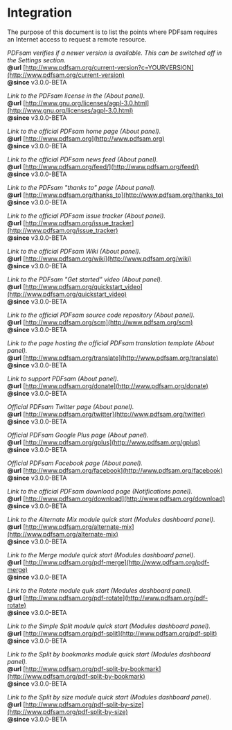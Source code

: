 Integration
=============
The purpose of this document is to list the points where PDFsam requires an Internet access to request a remote resource.

*PDFsam verifies if a newer version is available. This can be switched off in the Settings section.*  
**@url** [http://www.pdfsam.org/current-version?c=YOURVERSION](http://www.pdfsam.org/current-version)  
**@since** v3.0.0-BETA  

*Link to the PDFsam license in the (About panel).*  
**@url** [http://www.gnu.org/licenses/agpl-3.0.html](http://www.gnu.org/licenses/agpl-3.0.html)  
**@since** v3.0.0-BETA  

*Link to the official PDFsam home page (About panel).*  
**@url** [http://www.pdfsam.org](http://www.pdfsam.org)  
**@since** v3.0.0-BETA  

*Link to the official PDFsam news feed (About panel).*  
**@url** [http://www.pdfsam.org/feed/](http://www.pdfsam.org/feed/)  
**@since** v3.0.0-BETA  

*Link to the PDFsam "thanks to" page (About panel).*  
**@url** [http://www.pdfsam.org/thanks_to](http://www.pdfsam.org/thanks_to)  
**@since** v3.0.0-BETA  

*Link to the official PDFsam issue tracker (About panel).*  
**@url** [http://www.pdfsam.org/issue_tracker](http://www.pdfsam.org/issue_tracker)  
**@since** v3.0.0-BETA  

*Link to the official PDFsam Wiki (About panel).*  
**@url** [http://www.pdfsam.org/wiki](http://www.pdfsam.org/wiki)  
**@since** v3.0.0-BETA  

*Link to the PDFsam "Get started" video (About panel).*  
**@url** [http://www.pdfsam.org/quickstart_video](http://www.pdfsam.org/quickstart_video)  
**@since** v3.0.0-BETA  

*Link to the official PDFsam source code repository (About panel).*  
**@url** [http://www.pdfsam.org/scm](http://www.pdfsam.org/scm)  
**@since** v3.0.0-BETA 

*Link to the page hosting the official PDFsam translation template (About panel).*  
**@url** [http://www.pdfsam.org/translate](http://www.pdfsam.org/translate)  
**@since** v3.0.0-BETA 

*Link to support PDFsam (About panel).*  
**@url** [http://www.pdfsam.org/donate](http://www.pdfsam.org/donate)  
**@since** v3.0.0-BETA 

*Official PDFsam Twitter page (About panel).*  
**@url** [http://www.pdfsam.org/twitter](http://www.pdfsam.org/twitter)  
**@since** v3.0.0-BETA 

*Official PDFsam Google Plus page (About panel).*  
**@url** [http://www.pdfsam.org/gplus](http://www.pdfsam.org/gplus)  
**@since** v3.0.0-BETA 

*Official PDFsam Facebook page (About panel).*  
**@url** [http://www.pdfsam.org/facebook](http://www.pdfsam.org/facebook)  
**@since** v3.0.0-BETA 

*Link to the official PDFsam download page (Notifications panel).*  
**@url** [http://www.pdfsam.org/download](http://www.pdfsam.org/download)  
**@since** v3.0.0-BETA 

*Link to the Alternate Mix module quick start (Modules dashboard panel).*  
**@url** [http://www.pdfsam.org/alternate-mix](http://www.pdfsam.org/alternate-mix)  
**@since** v3.0.0-BETA 

*Link to the Merge module quick start (Modules dashboard panel).*  
**@url** [http://www.pdfsam.org/pdf-merge](http://www.pdfsam.org/pdf-merge)  
**@since** v3.0.0-BETA 

*Link to the Rotate module quik start (Modules dashboard panel).*  
**@url** [http://www.pdfsam.org/pdf-rotate](http://www.pdfsam.org/pdf-rotate)  
**@since** v3.0.0-BETA 

*Link to the Simple Split module quick start (Modules dashboard panel).*  
**@url** [http://www.pdfsam.org/pdf-split](http://www.pdfsam.org/pdf-split)  
**@since** v3.0.0-BETA 

*Link to the Split by bookmarks module quick start (Modules dashboard panel).*  
**@url** [http://www.pdfsam.org/pdf-split-by-bookmark](http://www.pdfsam.org/pdf-split-by-bookmark)  
**@since** v3.0.0-BETA 

*Link to the Split by size module quick start (Modules dashboard panel).*  
**@url** [http://www.pdfsam.org/pdf-split-by-size](http://www.pdfsam.org/pdf-split-by-size)  
**@since** v3.0.0-BETA 


